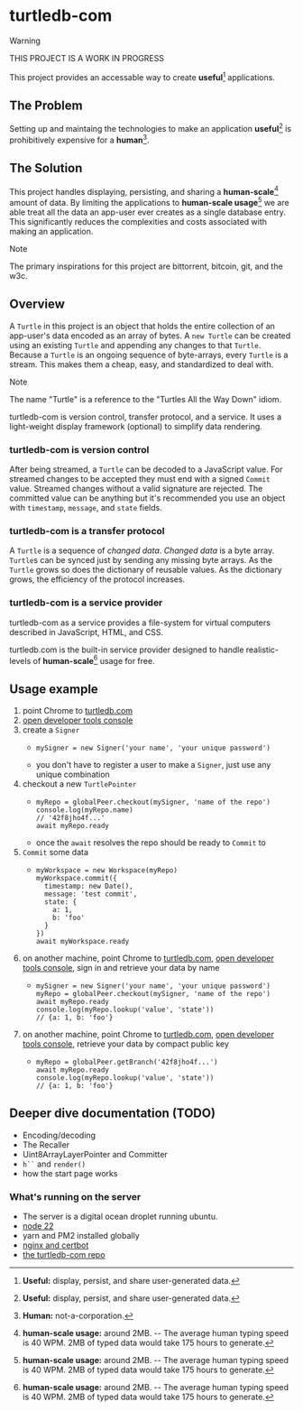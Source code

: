 # turtledb-com

> [!WARNING] 
> THIS PROJECT IS A WORK IN PROGRESS

This project provides an accessable way to create **useful**[^1] applications.

[^1]: **Useful:** display, persist, and share user-generated data.

## The Problem

Setting up and maintaing the technologies to make an application **useful**[^1] is prohibitively expensive for a **human**[^2].

[^2]: **Human:** not-a-corporation.

## The Solution 
This project handles displaying, persisting, and sharing a **human-scale**[^3] amount of data.
By limiting the applications to **human-scale usage**[^3] we are able treat all the data an app-user ever creates as a single database entry.
This significantly reduces the complexities and costs associated with making an application.
[^3]: **human-scale usage:** around 2MB.
  -- The average human typing speed is 40 WPM. 
  2MB of typed data would take 175 hours to generate. 

> [!NOTE] 
> The primary inspirations for this project are bittorrent, bitcoin, git, and the w3c. 



## Overview

A `Turtle` in this project is an object that holds the entire collection of an app-user's data encoded as an array of bytes.
A `new Turtle` can be created using an existing `Turtle` and appending any changes to that `Turtle`.
Because a `Turtle` is an ongoing sequence of byte-arrays, every `Turtle` is a stream.
This makes them a cheap, easy, and standardized to deal with.

> [!NOTE] 
> The name "Turtle" is a reference to the "Turtles All the Way Down" idiom. 


turtledb-com is version control, transfer protocol, and a service. 
It uses a light-weight display framework (optional) to simplify data rendering.

### turtledb-com is version control

After being streamed, a `Turtle` can be decoded to a JavaScript value. 
For streamed changes to be accepted they must end with a signed `Commit` value.
Streamed changes without a valid signature are rejected.
The committed value can be anything but it's recommended you use an object with `timestamp`, `message`, and `state` fields.

### turtledb-com is a transfer protocol

A `Turtle` is a sequence of *changed data*.
*Changed data* is a byte array.
`Turtle`s can be synced just by sending any missing byte arrays.
As the `Turtle` grows so does the dictionary of reusable values.
As the dictionary grows, the efficiency of the protocol increases.

### turtledb-com is a service provider
turtledb-com as a service provides a file-system for virtual computers described in JavaScript, HTML, and CSS.

turtledb.com is the built-in service provider designed to handle realistic-levels of **human-scale**[^3] usage for free.


## Usage example

1. point Chrome to [turtledb.com](https://turtledb.com)
1. [open developer tools console](https://developer.chrome.com/docs/devtools/open#shortcuts)
1. create a `Signer`
    * ```
      mySigner = new Signer('your name', 'your unique password')
      ```
    * you don't have to register a user to make a `Signer`, just use any unique combination
1. checkout a new `TurtlePointer`
    * ```
      myRepo = globalPeer.checkout(mySigner, 'name of the repo')
      console.log(myRepo.name)
      // '42f8jho4f...'
      await myRepo.ready
      ```
    * once the `await` resolves the repo should be ready to `Commit` to
1. `Commit` some data
    * ```
      myWorkspace = new Workspace(myRepo)
      myWorkspace.commit({
        timestamp: new Date(),
        message: 'test commit',
        state: {
          a: 1,
          b: 'foo'
        }
      })
      await myWorkspace.ready
      ```
1. on another machine, point Chrome to [turtledb.com](https://turtledb.com),
[open developer tools console](https://developer.chrome.com/docs/devtools/open#shortcuts),
sign in and retrieve your data by name
    * ```
      mySigner = new Signer('your name', 'your unique password')
      myRepo = globalPeer.checkout(mySigner, 'name of the repo')
      await myRepo.ready
      console.log(myRepo.lookup('value', 'state'))
      // {a: 1, b: 'foo'}
      ```
1. on another machine, point Chrome to [turtledb.com](https://turtledb.com),
[open developer tools console](https://developer.chrome.com/docs/devtools/open#shortcuts),
retrieve your data by compact public key
    * ```
      myRepo = globalPeer.getBranch('42f8jho4f...')
      await myRepo.ready
      console.log(myRepo.lookup('value', 'state'))
      // {a: 1, b: 'foo'}
      ```

## Deeper dive documentation (TODO)
* Encoding/decoding
* The Recaller
* Uint8ArrayLayerPointer and Committer
* ``` h`` ``` and `render()`
* how the start page works

### What's running on the server
- The server is a digital ocean droplet running ubuntu.
- [node 22](https://joshtronic.com/2024/05/26/ubuntu-nodejs-22-install/)
- yarn and PM2 installed globally
- [nginx and certbot](https://www.digitalocean.com/community/tutorials/how-to-secure-nginx-with-let-s-encrypt-on-ubuntu-20-04)
- [the turtledb-com repo](https://github.com/turtledb-com/turtledb-com)
